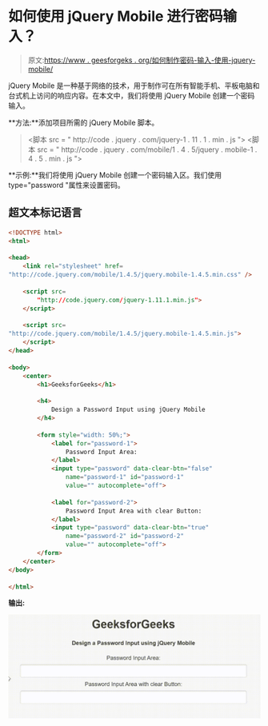 # 如何使用 jQuery Mobile 进行密码输入？

> 原文:[https://www . geesforgeks . org/如何制作密码-输入-使用-jquery-mobile/](https://www.geeksforgeeks.org/how-to-make-a-password-input-using-jquery-mobile/)

jQuery Mobile 是一种基于网络的技术，用于制作可在所有智能手机、平板电脑和台式机上访问的响应内容。在本文中，我们将使用 jQuery Mobile 创建一个密码输入。

**方法:**添加项目所需的 jQuery Mobile 脚本。

> <link rel="”stylesheet”" href="”http://code.jquery.com/mobile/1.4.5/jquery.mobile-1.4.5.min.css”">
> <脚本 src = " http://code . jquery . com/jquery-1 . 11 . 1 . min . js "></脚本>
> <脚本 src = " http://code . jquery . com/mobile/1 . 4 . 5/jquery . mobile-1 . 4 . 5 . min . js "></脚本>

**示例:**我们将使用 jQuery Mobile 创建一个密码输入区。我们使用 type="password "属性来设置密码。

## 超文本标记语言

```html
<!DOCTYPE html>
<html>

<head>
    <link rel="stylesheet" href=
"http://code.jquery.com/mobile/1.4.5/jquery.mobile-1.4.5.min.css" />

    <script src=
        "http://code.jquery.com/jquery-1.11.1.min.js">
    </script>

    <script src=
"http://code.jquery.com/mobile/1.4.5/jquery.mobile-1.4.5.min.js">
    </script>
</head>

<body>
    <center>
        <h1>GeeksforGeeks</h1>

        <h4>
            Design a Password Input using jQuery Mobile
        </h4>

        <form style="width: 50%;">
            <label for="password-1">
                Password Input Area:
            </label>
            <input type="password" data-clear-btn="false"
                name="password-1" id="password-1" 
                value="" autocomplete="off">

            <label for="password-2">
                Password Input Area with clear Button:
            </label>
            <input type="password" data-clear-btn="true"
                name="password-2" id="password-2" 
                value="" autocomplete="off">
        </form>
    </center>
</body>

</html>
```

**输出:**

![](img/b7b1e13588d84dffa90a5fd08bd6097a.png)